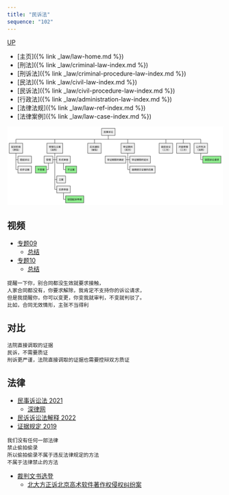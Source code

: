 ```yaml
---
title: "民诉法"
sequence: "102"
---
```


[UP](/law/law-home.html)

- [主页]({% link _law/law-home.md %})
- [刑法]({% link _law/criminal-law-index.md %})
- [刑诉法]({% link _law/criminal-procedure-law-index.md %})
- [民法]({% link _law/civil-law-index.md %})
- [民诉法]({% link _law/civil-procedure-law-index.md %})
- [行政法]({% link _law/administration-law-index.md %})
- [法律法规]({% link _law/law-ref-index.md %})
- [法律案例]({% link _law/law-case-index.md %})

![](/assets/images/law/civilp/民事诉讼流程.svg)

## 视频

- [专题09](https://www.bilibili.com/video/BV1F1w3efEwf?p=18&)
    - [总结](https://www.bilibili.com/video/BV1F1w3efEwf?p=18&t=1400)
- [专题10]()
    - [总结](https://www.bilibili.com/video/BV1F1w3efEwf?p=21&t=3430)

```text
提醒一下你，别合同都没生效就要求接触，
人家合同都没有，你要求解除，我肯定不支持你的诉讼请求，
但是我提醒你，你可以变更，你变我就审判，不变就判驳了。
比如，合同无效情形，主张不当得利
```

## 对比

```text
法院直接调取的证据
民诉，不需要质证
刑诉更严谨，法院直接调取的证据也需要控辩双方质证
```

## 法律

- [民事诉讼法 2021](https://www.spp.gov.cn/spp/fl/202201/t20220101_569940.shtml)
    - [深律网](http://www.szline.cn/law/2023/0902/665.html)
- [民诉诉讼法解释 2022](https://www.court.gov.cn/zixun/xiangqing/353651.html)
- [证据规定 2019](https://ipc.court.gov.cn/zh-cn/news/view-393.html)

```text
我们没有任何一部法律
禁止偷拍偷录
所以偷拍偷录不属于违反法律规定的方法
不属于法律禁止的方法
```

- [裁判文书选登](http://gongbao.court.gov.cn/ArticleList.html?serial_no=cpwsxd)
    - [北大方正诉北京高术软件著作权侵权纠纷案](http://gongbao.court.gov.cn/Details/fe5fd189833fdd797d0904b69fd5ad.html)
